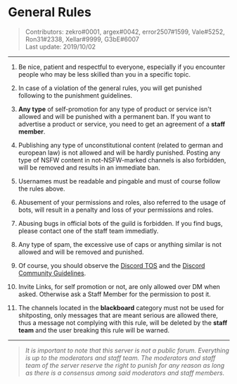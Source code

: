 # General Rules
> Contributors: zekro#0001, argex#0042, error2507#1599, Vale#5252, Ron31#2338, Xellar#9999, G3bE#6007  
> Last update:  2019/10/02

---

1. Be nice, patient and respectful to everyone, especially if you encounter people who may be less skilled than you in a specific topic.

2. In case of a violation of the general rules, you will get punished following to the punishment guidelines.

3. **Any type** of self-promotion for any type of product or service isn't allowed and will be punished with a permanent ban. If you want to advertise a product or service, you need to get an agreement of a **staff member**.

4. Publishing any type of unconstitutional content (related to german and european law) is not allowed and will be hardly punished. Posting any type of NSFW content in not-NSFW-marked channels is also forbidden, will be removed and results in an immediate ban.

5. Usernames must be readable and pingable and must of course follow the rules above.

6. Abusement of your permissions and roles, also referred to the usage of bots, will result in a penalty and loss of your permissions and roles.

7. Abusing bugs in official bots of the guild is forbidden. If you find bugs, please contact one of the staff team immediatly.

8. Any type of spam, the excessive use of caps or anything similar is not allowed and will be removed and punished.

9. Of course, you should observe the [Discord TOS](https://discordapp.com/terms) and the [Discord Community Guidelines](https://discordapp.com/guidelines).

10. Invite Links, for self promotion or not, are only allowed over DM when asked. Otherwise ask a Staff Member for the permission to post it. 

11. The channels located in the **blackboard** category must not be used for shitposting, only messages that are meant serious are allowed there, thus a message not complying with this rule, will be deleted by the **staff team** and the user breaking this rule will be warned.

---

> *It is important to note that this server is not a public forum. Everything is up to the moderators and staff team. The moderators and staff team of the server reserve the right to punish for any reason as long as there is a consensus among said moderators and staff members.*
